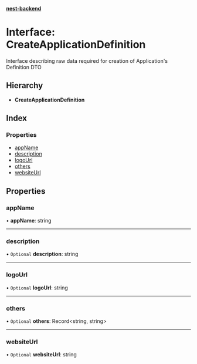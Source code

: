**[nest-backend](../README.md)**

# Interface: CreateApplicationDefinition

Interface describing raw data required for creation of Application's Definition DTO

## Hierarchy

* **CreateApplicationDefinition**

## Index

### Properties

* [appName](createapplicationdefinition.md#appname)
* [description](createapplicationdefinition.md#description)
* [logoUrl](createapplicationdefinition.md#logourl)
* [others](createapplicationdefinition.md#others)
* [websiteUrl](createapplicationdefinition.md#websiteurl)

## Properties

### appName

•  **appName**: string

___

### description

• `Optional` **description**: string

___

### logoUrl

• `Optional` **logoUrl**: string

___

### others

• `Optional` **others**: Record<string, string\>

___

### websiteUrl

• `Optional` **websiteUrl**: string
